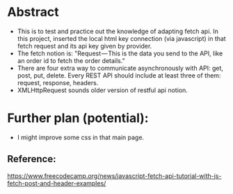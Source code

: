 # Abstract
- This is to test and practice out the knowledge of adapting fetch api. In this project, inserted the local html key connection (via javascript) in that fetch request and its api key given by provider.
- The fetch notion is: "Request — This is the data you send to the API, like an order id to fetch the order details."
- There are four extra way to communicate asynchronously with API: get, post, put, delete. Every REST API should include at least three of them: request, response, headers.
- XMLHttpRequest sounds older version of restful api notion.

# Further plan (potential):
- I might improve some css in that main page.

## Reference:
https://www.freecodecamp.org/news/javascript-fetch-api-tutorial-with-js-fetch-post-and-header-examples/